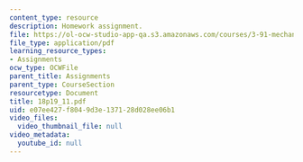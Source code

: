```yaml
---
content_type: resource
description: Homework assignment.
file: https://ol-ocw-studio-app-qa.s3.amazonaws.com/courses/3-91-mechanical-behavior-of-plastics-spring-2007/e07ee427f8049d3e137128d028ee06b1_18p19_11.pdf
file_type: application/pdf
learning_resource_types:
- Assignments
ocw_type: OCWFile
parent_title: Assignments
parent_type: CourseSection
resourcetype: Document
title: 18p19_11.pdf
uid: e07ee427-f804-9d3e-1371-28d028ee06b1
video_files:
  video_thumbnail_file: null
video_metadata:
  youtube_id: null
---
```

